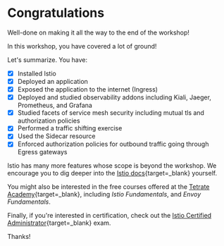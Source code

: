 # Congratulations

Well-done on making it all the way to the end of the workshop!

In this workshop, you have covered a lot of ground!

Let's summarize.  You have:

- [x] Installed Istio
- [x] Deployed an application
- [x] Exposed the application to the internet (Ingress)
- [x] Deployed and studied observability addons including Kiali, Jaeger, Prometheus, and Grafana
- [x] Studied facets of service mesh security including mutual tls and authorization policies
- [x] Performed a traffic shifting exercise
- [x] Used the Sidecar resource
- [x] Enforced authorization policies for outbound traffic going through Egress gateways

Istio has many more features whose scope is beyond the workshop. We encourage you to dig deeper into the [Istio docs](https://istio.io/latest/docs/){target=_blank} yourself.

You might also be interested in the free courses offered at the [Tetrate Academy](https://academy.tetrate.io/){target=\_blank}, including _Istio Fundamentals_, and _Envoy Fundamentals_.

Finally, if you're interested in certification, check out the [Istio Certified Administrator](https://academy.tetrate.io/courses/certified-istio-administrator){target=_blank} exam.

Thanks!
